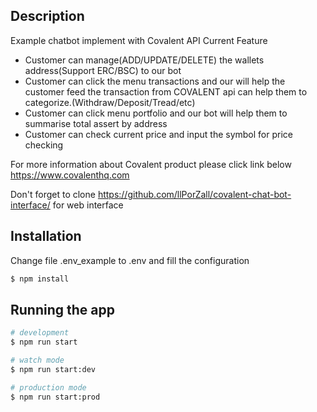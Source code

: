 ## Description

Example chatbot implement with Covalent API
Current Feature
- Customer can manage(ADD/UPDATE/DELETE) the wallets address(Support ERC/BSC) to our bot
- Customer can click the menu transactions and our will help the customer feed the transaction from COVALENT api can help them to categorize.(Withdraw/Deposit/Tread/etc)
- Customer can click menu portfolio and our bot will help them to summarise total assert by address 
- Customer can check current price and input the symbol for price checking 

For more information about Covalent product please click link below
https://www.covalenthq.com

Don't forget to clone https://github.com/llPorZall/covalent-chat-bot-interface/ for web interface

## Installation
Change file .env_example to .env and fill the configuration
```bash
$ npm install
```

## Running the app

```bash
# development
$ npm run start

# watch mode
$ npm run start:dev

# production mode
$ npm run start:prod
```




